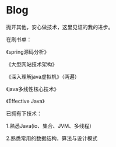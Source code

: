 # Blog
抛开其他，安心做技术，这里见证的我的进步。

在刷书单：

《spring源码分析》

《大型网站技术架构》

《深入理解java虚拟机》（两遍）

《java多线性核心技术》

《Effective Java》

已拥有下技术：

1.熟悉Java(io、集合、JVM、多线程）

2.熟悉常用的数据结构，算法与设计模式
